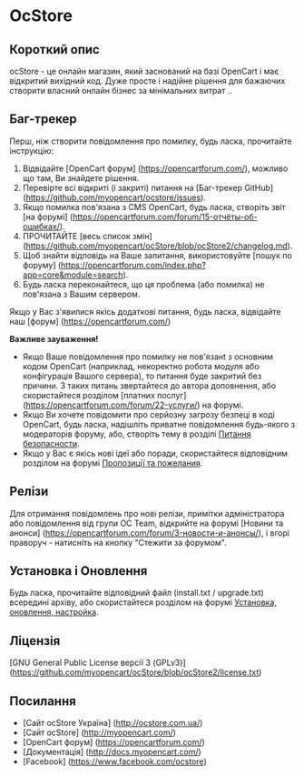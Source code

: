 # OcStore

## Короткий опис

ocStore - це онлайн магазин, який заснований на базі OpenCart і має відкритий вихідний код. Дуже просте і надійне рішення для бажаючих створити власний онлайн бізнес за мінімальних витрат ..

## Баг-трекер

Перш, ніж створити повідомлення про помилку, будь ласка, прочитайте інструкцію:

1. Відвідайте [OpenCart форум] (https://opencartforum.com/), можливо що там, Ви знайдете рішення.
2. Перевірте всі відкриті (і закриті) питання на [Баг-трекер GitHub] (https://github.com/myopencart/ocstore/issues).
3. Якщо помилка пов'язана з CMS OpenCart, будь ласка, створіть звіт [на форумі] (https://opencartforum.com/forum/15-отчёты-об-ошибках/).
4. ПРОЧИТАЙТЕ [весь список змін] (https://github.com/myopencart/ocStore/blob/ocStore2/changelog.md).
5. Щоб знайти відповідь на Ваше запитання, використовуйте [пошук по форуму] (https://opencartforum.com/index.php?app=core&module=search).
6. Будь ласка переконайтеся, що ця проблема (або помилка) не пов'язана з Вашим сервером.

Якщо у Вас з'явилися якісь додаткові питання, будь ласка, відвідайте наш [форум] (https://opencartforum.com/)

**Важливе зауваження!**
- Якщо Ваше повідомлення про помилку не пов'язанt з основним кодом OpenCart (наприклад, некоректно робота модуля або конфігурація Вашого сервера), то питання буде закритий без причини. З таких питань звертайтеся до автора доповнення, або скористайтеся розділом [платних послуг] (https://opencartforum.com/forum/22-услуги/) на форумі.
- Якщо Ви хочете повідомити про серйозну загрозу безпеці в коді OpenCart, будь ласка, надішліть приватне повідомлення будь-якого з модераторів форуму, або, створіть тему в розділі [Питання безопасности](https://opencartforum.com/forum/41-вопросы-безопасности/).
- Якщо у Вас є якісь нові ідеї або поради, скористайтеся відповідним розділом на форумі [Пропозиції та пожелания](https://opencartforum.com/forum/31-предложения-и-пожелания/).

## Релізи

Для отримання повідомлень про нові релізи, примітки адміністратора або повідомлення від групи OC Team, відкрийте на форумі [Новини та анонси] (https://opencartforum.com/forum/3-новости-и-анонсы/), і вгорі праворуч - натисніть на кнопку "Стежити за форумом".

## Установка і Оновлення

Будь ласка, прочитайте відповідний файл (install.txt / upgrade.txt) всередині архіву, або скористайтеся розділом на форумі [Установка, оновлення, настройка](https://opencartforum.com/forum/6-установка-обновление-настройка/).

## Ліцензія

[GNU General Public License версії 3 (GPLv3)] (https://github.com/myopencart/ocStore/blob/ocStore2/license.txt)

## Посилання

- [Сайт ocStore Україна] (http://ocstore.com.ua/)
- [Сайт ocStore] (http://myopencart.com/)
- [OpenCart форум] (https://opencartforum.com/)
- [Документація] (http://docs.myopencart.com/)
- [Facebook] (https://www.facebook.com/ocstore)
